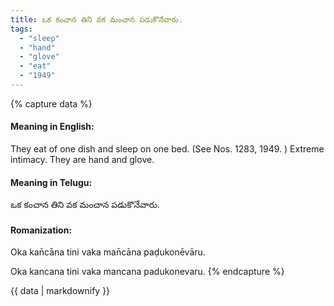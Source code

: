 ```yaml
---
title: ఒక కంచాన తిని వక మంచాన పడుకొనేవారు.
tags:
  - "sleep"
  - "hand"
  - "glove"
  - "eat"
  - "1949"
---
```


{% capture data %}
#### Meaning in English:
They eat of one dish and sleep on one bed.
(See Nos. 1283, 1949. )
Extreme intimacy.
They are hand and glove.

#### Meaning in Telugu:
ఒక కంచాన తిని వక మంచాన పడుకొనేవారు.

#### Romanization:
Oka kan̄cāna tini vaka man̄cāna paḍukonēvāru.

Oka kancana tini vaka mancana padukonevaru.
{% endcapture %}

{{ data | markdownify }}

